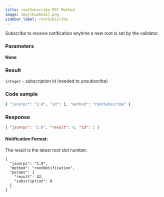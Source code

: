 ```yaml
---
title: rootSubscribe RPC Method
image: img/thumbnail.png
sidebar_label: rootSubscribe
---
```

Subscribe to receive notification anytime a new root is set by the validator.

### Parameters

**None**

### Result

`integer` - subscription id (needed to unsubscribe)

### Code sample

```bash
{ "jsonrpc": "2.0", "id": 1, "method": "rootSubscribe" }
```


### Response

```json
{ "jsonrpc": "2.0", "result": 0, "id": 1 }
```


#### Notification Format:

The result is the latest root slot number.

```
{
  "jsonrpc": "2.0",
  "method": "rootNotification",
  "params": {
    "result": 42,
    "subscription": 0
  }
}
```
